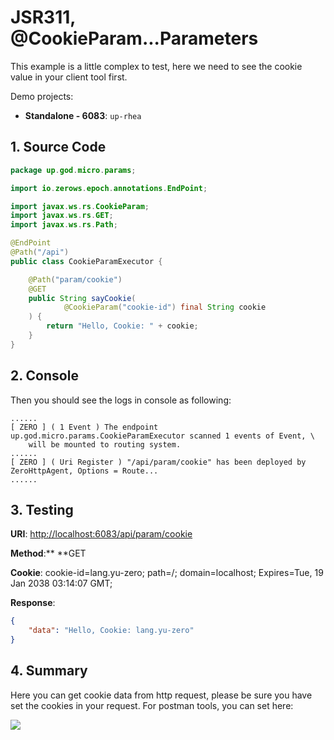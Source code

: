 # JSR311, @CookieParam...Parameters

This example is a little complex to test, here we need to see the cookie value in your client tool first.

Demo projects:

* **Standalone - 6083**: `up-rhea`

## 1. Source Code

```java
package up.god.micro.params;

import io.zerows.epoch.annotations.EndPoint;

import javax.ws.rs.CookieParam;
import javax.ws.rs.GET;
import javax.ws.rs.Path;

@EndPoint
@Path("/api")
public class CookieParamExecutor {

    @Path("param/cookie")
    @GET
    public String sayCookie(
            @CookieParam("cookie-id") final String cookie
    ) {
        return "Hello, Cookie: " + cookie;
    }
}
```

## 2. Console

Then you should see the logs in console as following:

```shell
......
[ ZERO ] ( 1 Event ) The endpoint up.god.micro.params.CookieParamExecutor scanned 1 events of Event, \
    will be mounted to routing system.
......
[ ZERO ] ( Uri Register ) "/api/param/cookie" has been deployed by ZeroHttpAgent, Options = Route...
......
```

## 3. Testing

**URI**: [http://localhost:6083/api/param/cookie](http://localhost:6083/api/param/cookie)

**Method**:** **GET

**Cookie**: cookie-id=lang.yu-zero; path=/; domain=localhost; Expires=Tue, 19 Jan 2038 03:14:07 GMT;

**Response**:

```json
{
    "data": "Hello, Cookie: lang.yu-zero"
}
```

## 4. Summary

Here you can get cookie data from http request, please be sure you have set the cookies in your request. For postman
tools, you can set here:

![](/doc/image/cookie.png)

